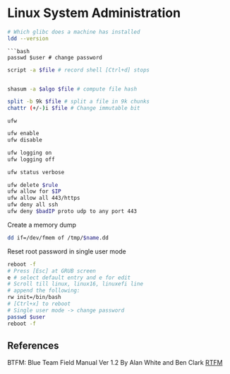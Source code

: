 # Linux System Administration



```bash
# Which glibc does a machine has installed
ldd --version
```

```
```bash 
passwd $user # change password
```

```bash
script -a $file # record shell [Ctrl+d] stops


shasum -a $algo $file # compute file hash  

split -b 9k $file # split a file in 9k chunks
chattr (+/-)i $file # Change immutable bit
```

`ufw`
```bash
ufw enable 
ufw disable

ufw logging on
ufw logging off

ufw status verbose

ufw delete $rule
ufw allow for $IP
ufw allow all 443/https
ufw deny all ssh
ufw deny $badIP proto udp to any port 443
```


Create a memory dump
```bash
dd if=/dev/fmem of /tmp/$name.dd
```


Reset root password in single user mode
```bash
reboot -f
# Press [Esc] at GRUB screen
e # select default entry and e for edit
# Scroll till linux, linux16, linuxefi line
# append the following:
rw init=/bin/bash
# [Ctrl+x] to reboot
# Single user mode -> change password
passwd $user
reboot -f
```

## References

BTFM: Blue Team Field Manual Ver 1.2 By Alan White and Ben Clark
[RTFM](https://www.amazon.co.uk/Rtfm-Red-Team-Field-Manual/dp/1494295504) 